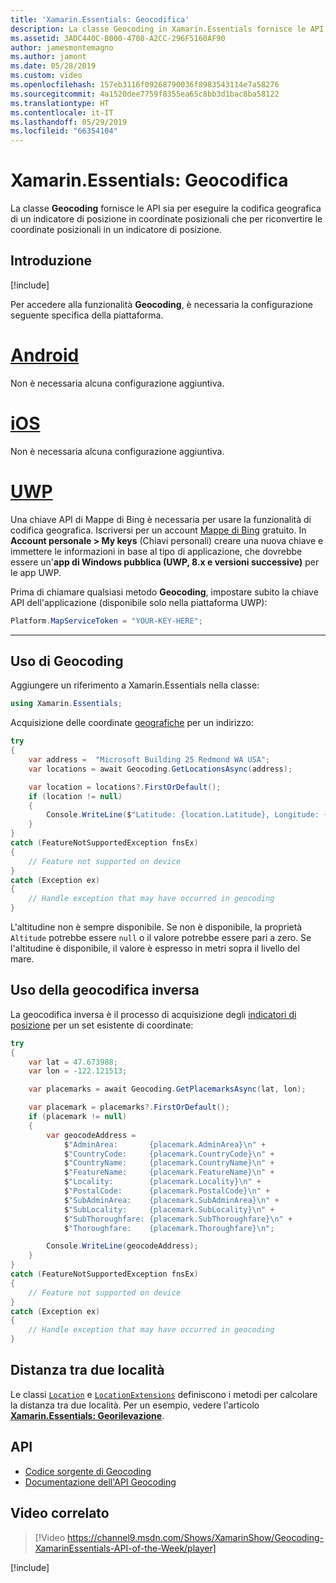 ```yaml
---
title: 'Xamarin.Essentials: Geocodifica'
description: La classe Geocoding in Xamarin.Essentials fornisce le API sia per eseguire la codifica geografica di un indicatore di posizione in coordinate posizionali che per riconvertire le coordinate posizionali in un indicatore di posizione.
ms.assetid: 3ADC440C-B000-4708-A2CC-296F5160AF90
author: jamesmontemagno
ms.author: jamont
ms.date: 05/28/2019
ms.custom: video
ms.openlocfilehash: 157eb3116f09268790036f8983543114e7a58276
ms.sourcegitcommit: 4a1520dee7759f8355ea65c8bb3d1bac8ba58122
ms.translationtype: HT
ms.contentlocale: it-IT
ms.lasthandoff: 05/29/2019
ms.locfileid: "66354104"
---
```

# <a name="xamarinessentials-geocoding"></a>Xamarin.Essentials: Geocodifica

La classe **Geocoding** fornisce le API sia per eseguire la codifica geografica di un indicatore di posizione in coordinate posizionali che per riconvertire le coordinate posizionali in un indicatore di posizione.

## <a name="get-started"></a>Introduzione

[!include[](~/essentials/includes/get-started.md)]

Per accedere alla funzionalità **Geocoding**, è necessaria la configurazione seguente specifica della piattaforma.

# <a name="androidtabandroid"></a>[Android](#tab/android)

Non è necessaria alcuna configurazione aggiuntiva.

# <a name="iostabios"></a>[iOS](#tab/ios)

Non è necessaria alcuna configurazione aggiuntiva.

# <a name="uwptabuwp"></a>[UWP](#tab/uwp)

Una chiave API di Mappe di Bing è necessaria per usare la funzionalità di codifica geografica. Iscriversi per un account [Mappe di Bing](https://www.bingmapsportal.com/) gratuito. In **Account personale > My keys** (Chiavi personali) creare una nuova chiave e immettere le informazioni in base al tipo di applicazione, che dovrebbe essere un'**app di Windows pubblica (UWP, 8.x e versioni successive)** per le app UWP.

Prima di chiamare qualsiasi metodo **Geocoding**, impostare subito la chiave API dell'applicazione (disponibile solo nella piattaforma UWP):

```csharp
Platform.MapServiceToken = "YOUR-KEY-HERE";
```

-----

## <a name="using-geocoding"></a>Uso di Geocoding

Aggiungere un riferimento a Xamarin.Essentials nella classe:

```csharp
using Xamarin.Essentials;
```

Acquisizione delle coordinate [geografiche](xref:Xamarin.Essentials.Location) per un indirizzo:

```csharp
try
{
    var address =  "Microsoft Building 25 Redmond WA USA";
    var locations = await Geocoding.GetLocationsAsync(address);

    var location = locations?.FirstOrDefault();
    if (location != null)
    {
        Console.WriteLine($"Latitude: {location.Latitude}, Longitude: {location.Longitude}, Altitude: {location.Altitude}");
    }
}
catch (FeatureNotSupportedException fnsEx)
{
    // Feature not supported on device
}
catch (Exception ex)
{
    // Handle exception that may have occurred in geocoding
}
```

L'altitudine non è sempre disponibile. Se non è disponibile, la proprietà `Altitude` potrebbe essere `null` o il valore potrebbe essere pari a zero. Se l'altitudine è disponibile, il valore è espresso in metri sopra il livello del mare.

## <a name="using-reverse-geocoding"></a>Uso della geocodifica inversa

La geocodifica inversa è il processo di acquisizione degli [indicatori di posizione](xref:Xamarin.Essentials.Placemark) per un set esistente di coordinate:

```csharp
try
{
    var lat = 47.673988;
    var lon = -122.121513;

    var placemarks = await Geocoding.GetPlacemarksAsync(lat, lon);

    var placemark = placemarks?.FirstOrDefault();
    if (placemark != null)
    {
        var geocodeAddress =
            $"AdminArea:       {placemark.AdminArea}\n" +
            $"CountryCode:     {placemark.CountryCode}\n" +
            $"CountryName:     {placemark.CountryName}\n" +
            $"FeatureName:     {placemark.FeatureName}\n" +
            $"Locality:        {placemark.Locality}\n" +
            $"PostalCode:      {placemark.PostalCode}\n" +
            $"SubAdminArea:    {placemark.SubAdminArea}\n" +
            $"SubLocality:     {placemark.SubLocality}\n" +
            $"SubThoroughfare: {placemark.SubThoroughfare}\n" +
            $"Thoroughfare:    {placemark.Thoroughfare}\n";

        Console.WriteLine(geocodeAddress);
    }
}
catch (FeatureNotSupportedException fnsEx)
{
    // Feature not supported on device
}
catch (Exception ex)
{
    // Handle exception that may have occurred in geocoding
}
```

## <a name="distance-between-two-locations"></a>Distanza tra due località

Le classi [`Location`](xref:Xamarin.Essentials.Location) e [`LocationExtensions`](xref:Xamarin.Essentials.LocationExtensions) definiscono i metodi per calcolare la distanza tra due località. Per un esempio, vedere l'articolo [**Xamarin.Essentials: Georilevazione**](geolocation.md#calculate-distance).

## <a name="api"></a>API

- [Codice sorgente di Geocoding](https://github.com/xamarin/Essentials/tree/master/Xamarin.Essentials/Geocoding)
- [Documentazione dell'API Geocoding](xref:Xamarin.Essentials.Geocoding)

## <a name="related-video"></a>Video correlato

> [!Video https://channel9.msdn.com/Shows/XamarinShow/Geocoding-XamarinEssentials-API-of-the-Week/player]

[!include[](~/essentials/includes/xamarin-show-essentials.md)]

